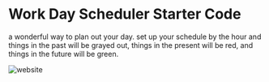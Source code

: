 # Work Day Scheduler Starter Code

a wonderful way to plan out your day. set up your schedule by the hour and things in the past will be grayed out, things in the present will be red, and things in the future will be green.

![website](https://i.imgur.com/uzdUHpT.png)
